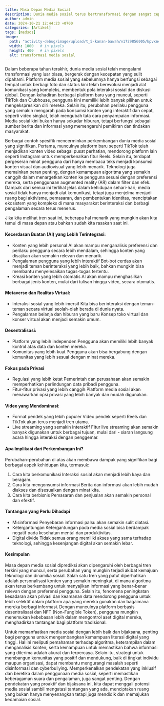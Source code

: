 ```yaml
---
title: Masa Depan Media Sosial
description: Dunia media sosial terus bertransformasi dengan sangat cepat. Apa yang Menunggu Kita di Masa Depan?
author: admin
date: 2024-10-21 12:44:23 +0700
categories: [Artikel]
tags: [medsos]
image:
  path: "activity-debug/image/upload/t_5-kanan-bawah/v1729856005/kpvxncrhmwxsrc6shuo0.jpg"
  width: 1000   # in pixels
  height: 400   # in pixels
  alt: transformasi media sosial
---
```


Dalam beberapa tahun terakhir, dunia media sosial telah mengalami transformasi yang luar biasa, bergerak dengan kecepatan yang sulit dipahami. Platform media sosial yang sebelumnya hanya berfungsi sebagai tempat untuk berbagi foto dan status kini telah berevolusi menjadi alat komunikasi yang kompleks, membentuk pola interaksi sosial dan diskusi global. Dengan kehadiran berbagai platform baru yang muncul, seperti TikTok dan Clubhouse, pengguna kini memiliki lebih banyak pilihan untuk mengekspresikan diri mereka. Selain itu, perubahan perilaku pengguna yang semakin mengarah pada konsumsi konten yang interaktif dan cepat, seperti video singkat, telah mengubah tata cara penyampaian informasi. Media sosial kini bukan hanya sekadar hiburan, tetapi berfungsi sebagai sumber berita dan informasi yang memengaruhi pemikiran dan tindakan masyarakat.

Berbagai contoh spesifik mencerminkan perkembangan dunia media sosial yang signifikan. Pertama, munculnya platform baru seperti TikTok telah menjadikan konten video sebagai pusat perhatian, mendorong platform lain seperti Instagram untuk memperkenalkan fitur Reels. Selain itu, terdapat pergeseran minat pengguna dari hanya membaca teks menjadi konsumsi konten visual dan audiovisual yang lebih menarik. Teknologi juga memainkan peran penting, dengan kemampuan algoritma yang semakin canggih dalam menargetkan konten ke pengguna sesuai dengan preferensi mereka, serta penggunaan augmented reality (AR) dalam filter dan efek. Dampak dari semua ini terlihat jelas dalam kehidupan sehari-hari; media sosial tidak hanya menjadi alat komunikasi, tetapi juga menjelma menjadi ruang bagi aktivisme, pemasaran, dan pembentukan identitas, menciptakan ekosistem yang kompleks di mana masyarakat berinteraksi dan berbagi pengalaman secara terus menerus.

Jika kita melihat tren saat ini, beberapa hal menarik yang mungkin akan kita temui di masa depan atau bahkan sudah kita rasakan saat ini.

#### Kecerdasan Buatan (AI) yang Lebih Terintegrasi:

- Konten yang lebih personal 
    AI akan mampu menganalisis preferensi dan perilaku pengguna secara lebih mendalam, sehingga konten yang disajikan akan semakin relevan dan menarik.
- Pengalaman pengguna yang lebih interaktif
    Bot-bot cerdas akan menjadi teman berinteraksi yang lebih baik, bahkan mungkin bisa membantu menyelesaikan tugas-tugas tertentu.
- Kreasi konten yang lebih otomatis
    AI akan mampu menghasilkan berbagai jenis konten, mulai dari tulisan hingga video, secara otomatis.

#### Metaverse dan Realitas Virtual:

- Interaksi sosial yang lebih imersif
  Kita bisa berinteraksi dengan teman-teman secara virtual seolah-olah berada di dunia nyata.
- Pengalaman belanja dan hiburan yang baru
  Konsep toko virtual dan konser virtual akan menjadi semakin umum.

#### Desentralisasi:

- Platform yang lebih independen
  Pengguna akan memiliki lebih banyak kontrol atas data dan konten mereka.
- Komunitas yang lebih kuat
  Pengguna akan bisa bergabung dengan komunitas yang lebih sesuai dengan minat mereka.

#### Fokus pada Privasi

- Regulasi yang lebih ketat
  Pemerintah dan perusahaan akan semakin memperhatikan perlindungan data pribadi pengguna.
- Fitur-fitur privasi yang lebih canggih
  Platform media sosial akan menawarkan opsi privasi yang lebih banyak dan mudah digunakan.

#### Video yang Mendominasi:

- Format pendek yang lebih populer
  Video pendek seperti Reels dan TikTok akan terus menjadi tren utama.
- Live streaming yang semakin interaktif
  Fitur live streaming akan semakin banyak digunakan untuk berbagai tujuan, mulai dari - siaran langsung acara hingga interaksi dengan penggemar.

#### Apa Implikasi dari Perkembangan Ini?

Perubahan-perubahan di atas akan membawa dampak yang signifikan bagi berbagai aspek kehidupan kita, termasuk:

1. Cara kita berkomunikasi
   Interaksi sosial akan menjadi lebih kaya dan beragam.
2. Cara kita mengonsumsi informasi
   Berita dan informasi akan lebih mudah diakses dan disesuaikan dengan minat kita.
3. Cara kita berbisnis
   Pemasaran dan penjualan akan semakin personal dan efektif.

#### Tantangan yang Perlu Dihadapi

- Misinformasi
  Penyebaran informasi palsu akan semakin sulit diatasi.
- Ketergantungan
  Ketergantungan pada media sosial bisa berdampak negatif pada kesehatan mental dan produktivitas.
- Digital divide
  Tidak semua orang memiliki akses yang sama terhadap teknologi, sehingga kesenjangan digital akan semakin lebar.

#### Kesimpulan

Masa depan media sosial diprediksi akan dipengaruhi oleh berbagai tren terkini yang muncul, serta perubahan yang mungkin terjadi akibat kemajuan teknologi dan dinamika sosial. Salah satu tren yang patut diperhatikan adalah personalisasi konten yang semakin meningkat, di mana algoritma akan terus berkembang untuk menyajikan informasi yang benar-benar relevan dengan preferensi pengguna. Selain itu, fenomena peningkatan kesadaran akan privasi dan keamanan data mendorong pengguna untuk lebih selektif dalam platform apa yang mereka gunakan dan bagaimana mereka berbagi informasi. Dengan munculnya platform berbasis desentralisasi dan NFT (Non-Fungible Token), pengguna mungkin menemukan kebebasan lebih dalam mengontrol aset digital mereka, menghadirkan tantangan bagi platform tradisional.

Untuk memanfaatkan media sosial dengan lebih baik dan bijaksana, penting bagi pengguna untuk mengembangkan kemampuan literasi digital yang tinggi. Hal ini meliputi pemahaman terhadap algoritma, keterampilan dalam menganalisis konten, serta kemampuan untuk memastikan bahwa informasi yang diterima adalah akurat dan terpercaya. Selain itu, strategi untuk membangun komunitas yang positif dan mendukung, baik di tingkat individu maupun organisasi, dapat membantu mengurangi masalah seperti disinformasi dan cyberbullying. Memperkenalkan pendekatan yang inklusif dan beretika dalam penggunaan media sosial, seperti memastikan keberagaman suara dan pengalaman, juga sangat penting. Dengan pendekatan yang proaktif dan bijaksana ini, kita dapat menggali potensi media sosial sambil mengatasi tantangan yang ada, menciptakan ruang yang bukan hanya menyenangkan tetapi juga mendidik dan memajukan kedamaian sosial.
